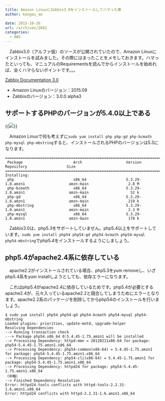 ```yaml
---
title: Amazon LinuxにZabbix3.0をインストールしてハマった事
author: kongou_ae
date: 2015-10-26
url: /archives/2682
categories:
  - AWS
---
```


　Zabbix3.0（アルファ版）のソースが公開されていたので、Amazon Linuxにインストールを試みました。その際にはまったことをメモしておきます。ハマったといっても、マニュアルのRequirementsを読んでからインストールを始めれば、全くハマらないポイントです。。。

[Zabbix Documentation 3.0](https://www.zabbix.com/documentation/3.0/)

- Amazon Linuxのバージョン：2015.09
- Zabbixのバージョン：3.0.0 alpha3

## サポートするPHPのバージョンが5.4.0以上である

{{<img src="http://aimless.jp/blog/images/2015-10-26-001.png">}}

　Amazon Linuxで何も考えずに`sudo yum install php php-gd php-bcmath php-mysql php-mbstring`すると、インストールされるPHPのバージョンは5.3になります。

```
============================================================================================================================
 Package                       Arch                    Version                             Repository                  Size
============================================================================================================================
Installing:
 php                           x86_64                  5.3.29-1.8.amzn1                    amzn-main                  2.8 M
 php-bcmath                    x86_64                  5.3.29-1.8.amzn1                    amzn-main                   52 k
 php-gd                        x86_64                  5.3.29-1.8.amzn1                    amzn-main                  219 k
 php-mbstring                  x86_64                  5.3.29-1.8.amzn1                    amzn-main                  2.3 M
 php-mysql                     x86_64                  5.3.29-1.8.amzn1                    amzn-main                  178 k
 ```

 　Zabbix3.0は、php5.3をサポートしていません。php5.4以上をサポートしています。`sudo yum install php54 php54-gd php54-bcmath php54-mysql php54-mbstring`でphp5.4をインストールするようにしましょう。

## php5.4がapache2.4系に依存している

　apache2.2がインストールされている場合、php5.3をyum removeし、いざphp5.4系をyum installしようとしても、依存エラーになります。

　これはphp5.4がapache2.4に依存しているためです。php5.4が必要とするapache2.4が、元々入っているapache2.2と競合してしまうためにエラーとなります。apache2.2系のパッケージを削除してからphp54のインストールを行いましょう。

```
$ sudo yum install php54 php54-gd php54-bcmath php54-mysql php54-mbstring
Loaded plugins: priorities, update-motd, upgrade-helper
Resolving Dependencies
--> Running transaction check
---> Package php54.x86_64 0:5.4.45-1.75.amzn1 will be installed
--> Processing Dependency: httpd-mmn = 20120211x86-64 for package: php54-5.4.45-1.75.amzn1.x86_64
--> Processing Dependency: php54-common(x86-64) = 5.4.45-1.75.amzn1 for package: php54-5.4.45-1.75.amzn1.x86_64
--> Processing Dependency: php54-cli(x86-64) = 5.4.45-1.75.amzn1 for package: php54-5.4.45-1.75.amzn1.x86_64
--> Processing Dependency: httpd24 for package: php54-5.4.45-1.75.amzn1.x86_64
（中略）
--> Finished Dependency Resolution
Error: httpd24-tools conflicts with httpd-tools-2.2.31-1.6.amzn1.x86_64
Error: httpd24 conflicts with httpd-2.2.31-1.6.amzn1.x86_64
```
